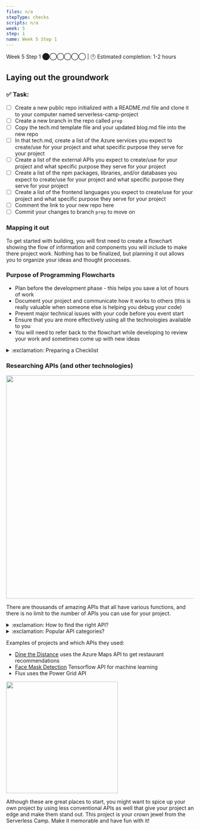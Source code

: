```yaml
---
files: n/a
stepType: checks
scripts: n/a
week: 5
step: 1
name: Week 5 Step 1
---
```

Week 5 Step 1 ⬤◯◯◯◯◯ | 🕐 Estimated completion: 1-2 hours

## Laying out the groundwork

### ✅  Task:

- [ ] Create a new public repo initialized with a README.md file and clone it to your computer named serverless-camp-project
- [ ] Create a new branch in the repo called `prep`
- [ ] Copy the tech.md template file and your updated blog.md file into the new repo
- [ ] In that tech.md, create a list of the Azure services you expect to create/use for your project and what specific purpose they serve for your project
- [ ] Create a list of the external APIs you expect to create/use for your project and what specific purpose they serve for your project
- [ ] Create a list of the npm packages, libraries, and/or databases you expect to create/use for your project and what specific purpose they serve for your project
- [ ] Create a list of the frontend languages you expect to create/use for your project and what specific purpose they serve for your project
- [ ] Comment the link to your new repo here
- [ ] Commit your changes to branch `prep` to move on

### Mapping it out

To get started with building, you will first need to create a flowchart showing the flow of information and components you will include to make there project work. Nothing has to be finalized, but planning it out allows you to organize your ideas and thought processes.

### Purpose of Programming Flowcharts

- Plan before the development phase - this helps you save a lot of hours of work
- Document your project and communicate how it works to others (this is really valuable when someone else is helping you debug your code)
- Prevent major technical issues with your code before you event start
- Ensure that you are more effectively using all the technologies available to you
- You will need to refer back to the flowchart while developing to review your work and sometimes come up with new ideas

<details>
<summary>:exclamation: Preparing a Checklist</summary>
</br> 
As a beginner developer, it is vital that you consider the pros and cons of different technologies before you decide to use them. In this case, you are relatively profient with Azure functions and certain APIs, but for your final project you might find yourself looking into new softwares that you have't interacted before, talking to professionals about them, reading their documentation, and using them in your project.

<br>
<img src="https://i2.wp.com/allhtaccess.info/wp-content/uploads/2018/03/programming.gif?fit=1281%2C716&ssl=1" width=500>

> this you?

You will need to be able to justify your decisions confidently in order to prevent making decisions that will cost you excess time and effort in the developing phase. For this, you will need to start conducting extension research on how the technologies work and how they will be interacting with each other.
<br><br/>
</details>

### Researching APIs (and other technologies)

<img src="https://developers.giphy.com/branch/master/static/api-c99e353f761d318322c853c03ebcf21b.gif" width=600>

There are thousands of amazing APIs that all have various functions, and there is no limit to the number of APIs you can use for your project.

<details>
<summary>:exclamation: How to find the right API?</summary>
</br> 
- Start with a simple Google search or filter through online lists such as [rapidapi.com](rapidapi.com) if you already know what purpose you want your API to serve (e.g. find a location, send an SMS, ...)
- Research lists such as [rapidapi.com](https://rapidapi.com/categories) that have tags/categories that you can filter through to get some ideas if you're looking for 💡 project inspiration 💡 through cool new APIs
- Talk to people in the industry or try watching some API workshops to see what is out there
<br><br/>
</details>

<details>
<summary>:exclamation: Popular API categories?</summary>
</br> 
Some popular API categories previously seen in Serverless Camps include:
- SMS notifications (e.g. Twilio API)
- Location based APIs
- Food related APIs
- Weather APIs
<br><br/>
</details>

Examples of projects and which APIs they used:
- [Dine the Distance](https://bitproject.org/blog/serverless-dine-the-distance) uses the Azure Maps API to get restaurant recommendations
- [Face Mask Detection](https://bitproject.org/blog/serverless-face-mask-detection) Tensorflow API for machine learning
- Flux uses the Power Grid API

<img src="https://twilio-cms-prod.s3.amazonaws.com/images/message-to-mail.width-808.gif" width=300>

Although these are great places to start, you might want to spice up your own project by using less conventional APIs as well that give your project an edge and make them stand out. This project is your crown jewel from the Serverless Camp. Make it memorable and have fun with it!